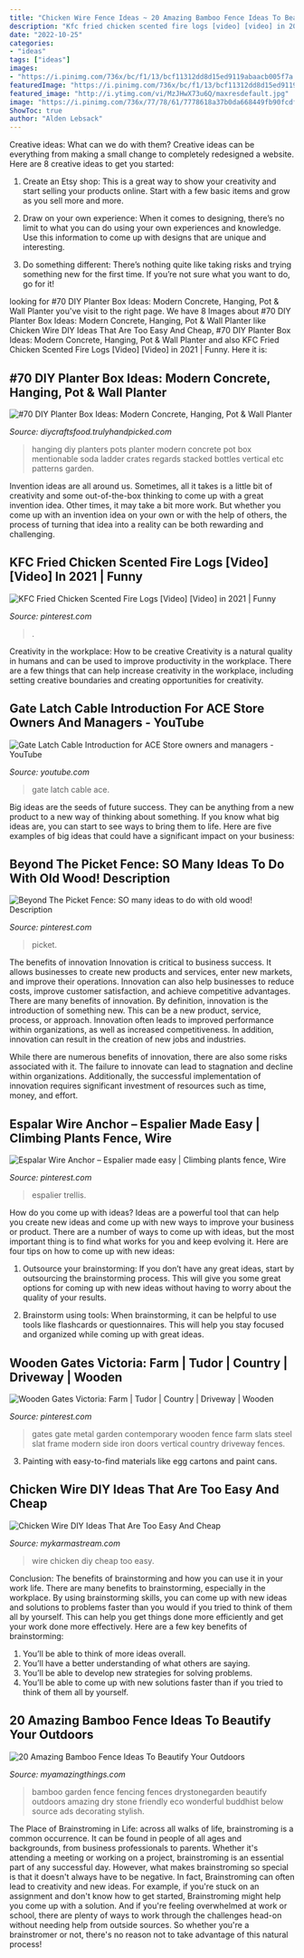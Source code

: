 ```yaml
---
title: "Chicken Wire Fence Ideas ~ 20 Amazing Bamboo Fence Ideas To Beautify Your Outdoors"
description: "Kfc fried chicken scented fire logs [video] [video] in 2021"
date: "2022-10-25"
categories:
- "ideas"
tags: ["ideas"]
images:
- "https://i.pinimg.com/736x/bc/f1/13/bcf11312dd8d15ed9119abaacb005f7a.jpg"
featuredImage: "https://i.pinimg.com/736x/bc/f1/13/bcf11312dd8d15ed9119abaacb005f7a.jpg"
featured_image: "http://i.ytimg.com/vi/MzJHwX73u6Q/maxresdefault.jpg"
image: "https://i.pinimg.com/736x/77/78/61/7778618a37b0da668449fb90fcdfba05.jpg"
ShowToc: true
author: "Alden Lebsack"
---
```



Creative ideas: What can we do with them?
Creative ideas can be everything from making a small change to completely redesigned a website. Here are 8 creative ideas to get you started:
1. Create an Etsy shop: This is a great way to show your creativity and start selling your products online. Start with a few basic items and grow as you sell more and more.

2. Draw on your own experience: When it comes to designing, there’s no limit to what you can do using your own experiences and knowledge. Use this information to come up with designs that are unique and interesting.

3. Do something different: There’s nothing quite like taking risks and trying something new for the first time. If you’re not sure what you want to do, go for it!

	

		
looking for #70 DIY Planter Box Ideas: Modern Concrete, Hanging, Pot &amp; Wall Planter you've visit to the right page. We have 8 Images about #70 DIY Planter Box Ideas: Modern Concrete, Hanging, Pot &amp; Wall Planter like Chicken Wire DIY Ideas That Are Too Easy And Cheap, #70 DIY Planter Box Ideas: Modern Concrete, Hanging, Pot &amp; Wall Planter and also KFC Fried Chicken Scented Fire Logs [Video] [Video] in 2021 | Funny. Here it is:
		
    
## #70 DIY Planter Box Ideas: Modern Concrete, Hanging, Pot &amp; Wall Planter

<img loading=lazy src="https://diycraftsfood.trulyhandpicked.com/wp-content/uploads/2016/11/DIY-Wall-planters-and-hanging-pots-9.jpg" onerror="this.onerror=null;this.src='https://tse3.mm.bing.net/th?id=OIP.P03To2zLbasTnzB6BVl9GgHaLD&amp;pid=15.1';" alt="#70 DIY Planter Box Ideas: Modern Concrete, Hanging, Pot &amp; Wall Planter">

_Source: diycraftsfood.trulyhandpicked.com_

>hanging diy planters pots planter modern concrete pot box mentionable soda ladder crates regards stacked bottles vertical etc patterns garden. 

	

Invention ideas are all around us. Sometimes, all it takes is a little bit of creativity and some out-of-the-box thinking to come up with a great invention idea. Other times, it may take a bit more work. But whether you come up with an invention idea on your own or with the help of others, the process of turning that idea into a reality can be both rewarding and challenging.

    
## KFC Fried Chicken Scented Fire Logs [Video] [Video] In 2021 | Funny

<img loading=lazy src="https://i.pinimg.com/736x/bc/f1/13/bcf11312dd8d15ed9119abaacb005f7a.jpg" onerror="this.onerror=null;this.src='https://tse1.mm.bing.net/th?id=OIP.LS18QafmzqJ3FJH-FkqBqAHaLH&amp;pid=15.1';" alt="KFC Fried Chicken Scented Fire Logs [Video] [Video] in 2021 | Funny">

_Source: pinterest.com_

>. 

	

Creativity in the workplace: How to be creative
Creativity is a natural quality in humans and can be used to improve productivity in the workplace. There are a few things that can help increase creativity in the workplace, including setting creative boundaries and creating opportunities for creativity.

    
## Gate Latch Cable Introduction For ACE Store Owners And Managers - YouTube

<img loading=lazy src="http://i.ytimg.com/vi/MzJHwX73u6Q/maxresdefault.jpg" onerror="this.onerror=null;this.src='https://tse4.mm.bing.net/th?id=OIP.BptI-b8drNpyxfAXDDlqcQHaEK&amp;pid=15.1';" alt="Gate Latch Cable Introduction for ACE Store owners and managers - YouTube">

_Source: youtube.com_

>gate latch cable ace. 

	

Big ideas are the seeds of future success. They can be anything from a new product to a new way of thinking about something. If you know what big ideas are, you can start to see ways to bring them to life. Here are five examples of big ideas that could have a significant impact on your business:

    
## Beyond The Picket Fence: SO Many Ideas To Do With Old Wood! Description

<img loading=lazy src="https://i.pinimg.com/736x/6d/47/90/6d4790e6f1f67a5fa95fe9ae521de3fb--old-fences-picket-fences.jpg" onerror="this.onerror=null;this.src='https://tse2.mm.bing.net/th?id=OIP.BRAQo2XMrewe-5g-0yPonAHaFj&amp;pid=15.1';" alt="Beyond The Picket Fence: SO many ideas to do with old wood! Description">

_Source: pinterest.com_

>picket. 

	

The benefits of innovation
Innovation is critical to business success. It allows businesses to create new products and services, enter new markets, and improve their operations. Innovation can also help businesses to reduce costs, improve customer satisfaction, and achieve competitive advantages.
There are many benefits of innovation. By definition, innovation is the introduction of something new. This can be a new product, service, process, or approach. Innovation often leads to improved performance within organizations, as well as increased competitiveness. In addition, innovation can result in the creation of new jobs and industries.

While there are numerous benefits of innovation, there are also some risks associated with it. The failure to innovate can lead to stagnation and decline within organizations. Additionally, the successful implementation of innovation requires significant investment of resources such as time, money, and effort.

    
## Espalar Wire Anchor – Espalier Made Easy | Climbing Plants Fence, Wire

<img loading=lazy src="https://i.pinimg.com/736x/77/78/61/7778618a37b0da668449fb90fcdfba05.jpg" onerror="this.onerror=null;this.src='https://tse4.mm.bing.net/th?id=OIP.a71__owKOxqPmW6RHbX8VAHaFx&amp;pid=15.1';" alt="Espalar Wire Anchor – Espalier made easy | Climbing plants fence, Wire">

_Source: pinterest.com_

>espalier trellis. 

	

How do you come up with ideas?
Ideas are a powerful tool that can help you create new ideas and come up with new ways to improve your business or product. There are a number of ways to come up with ideas, but the most important thing is to find what works for you and keep evolving it. Here are four tips on how to come up with new ideas:
1. Outsource your brainstorming: If you don’t have any great ideas, start by outsourcing the brainstorming process. This will give you some great options for coming up with new ideas without having to worry about the quality of your results.

2. Brainstorm using tools: When brainstorming, it can be helpful to use tools like flashcards or questionnaires. This will help you stay focused and organized while coming up with great ideas.


    
## Wooden Gates Victoria: Farm | Tudor | Country | Driveway | Wooden

<img loading=lazy src="https://i.pinimg.com/736x/a9/1f/ef/a91fefc24a9cba0ff33fa01f0e9c0f51.jpg" onerror="this.onerror=null;this.src='https://tse1.mm.bing.net/th?id=OIP.il3fMx-WYGcX6VNkDQp32AHaJ4&amp;pid=15.1';" alt="Wooden Gates Victoria: Farm | Tudor | Country | Driveway | Wooden">

_Source: pinterest.com_

>gates gate metal garden contemporary wooden fence farm slats steel slat frame modern side iron doors vertical country driveway fences. 

	

3. Painting with easy-to-find materials like egg cartons and paint cans.

    
## Chicken Wire DIY Ideas That Are Too Easy And Cheap

<img loading=lazy src="https://mykarmastream.com/wp-content/uploads/2018/02/Chicken-Wire-diy-3-.jpg" onerror="this.onerror=null;this.src='https://tse4.mm.bing.net/th?id=OIP.6uFYVCd__X7Fnj_MQJt8UgHaK_&amp;pid=15.1';" alt="Chicken Wire DIY Ideas That Are Too Easy And Cheap">

_Source: mykarmastream.com_

>wire chicken diy cheap too easy. 

	

Conclusion: The benefits of brainstorming and how you can use it in your work life.
There are many benefits to brainstorming, especially in the workplace. By using brainstorming skills, you can come up with new ideas and solutions to problems faster than you would if you tried to think of them all by yourself. This can help you get things done more efficiently and get your work done more effectively. Here are a few key benefits of brainstorming:
1. You’ll be able to think of more ideas overall.
2. You’ll have a better understanding of what others are saying.
3. You’ll be able to develop new strategies for solving problems.
4. You’ll be able to come up with new solutions faster than if you tried to think of them all by yourself.

    
## 20 Amazing Bamboo Fence Ideas To Beautify Your Outdoors

<img loading=lazy src="http://myamazingthings.com/wp-content/uploads/2016/11/albhillbamboofence-1024x701.jpg" onerror="this.onerror=null;this.src='https://tse1.mm.bing.net/th?id=OIP.dmDB7TG1iSQz8fDwGoSb5wHaFE&amp;pid=15.1';" alt="20 Amazing Bamboo Fence Ideas To Beautify Your Outdoors">

_Source: myamazingthings.com_

>bamboo garden fence fencing fences drystonegarden beautify outdoors amazing dry stone friendly eco wonderful buddhist below source ads decorating stylish. 

	

The Place of Brainstroming in Life:
across all walks of life, brainstroming is a common occurrence. It can be found in people of all ages and backgrounds, from business professionals to parents. Whether it's attending a meeting or working on a project, brainstroming is an essential part of any successful day. However, what makes brainstroming so special is that it doesn't always have to be negative. In fact, Brainstroming can often lead to creativity and new ideas. For example, if you're stuck on an assignment and don't know how to get started, Brainstroming might help you come up with a solution. And if you're feeling overwhelmed at work or school, there are plenty of ways to work through the challenges head-on without needing help from outside sources. So whether you're a brainstromer or not, there's no reason not to take advantage of this natural process!

